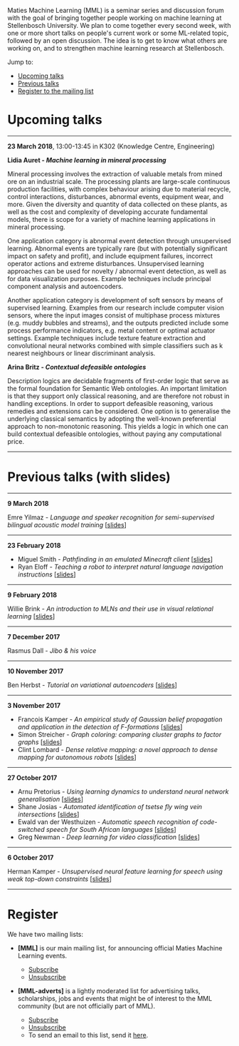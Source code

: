 Maties Machine Learning (MML) is a seminar series and discussion forum with the goal of bringing together people working on machine learning at Stellenbosch University. We plan to come together every second week, with one or more short talks on people's current work or some ML-related topic, followed by an open discussion. The idea is to get to know what others are working on, and to strengthen machine learning research at Stellenbosch.

Jump to:

- [Upcoming talks](#upcoming-talks)
- [Previous talks](#previous-talks-with-slides)
- [Register to the mailing list](#register)


# Upcoming talks

* * *

**23 March 2018**, 13:00-13:45 in K302 (Knowledge Centre, Engineering)

**Lidia Auret - _Machine learning in mineral processing_**

Mineral processing involves the extraction of valuable metals from mined ore on an industrial scale. The processing plants are large-scale continuous production facilities, with complex behaviour arising due to material recycle, control interactions, disturbances, abnormal events, equipment wear, and more. Given the diversity and quantity of data collected on these plants, as well as the cost and complexity of developing accurate fundamental models, there is scope for a variety of machine learning applications in mineral processing.

One application category is abnormal event detection through unsupervised learning. Abnormal events are typically rare (but with potentially significant impact on safety and profit), and include equipment failures, incorrect operator actions and extreme disturbances. Unsupervised learning approaches can be used for novelty / abnormal event detection, as well as for data visualization purposes. Example techniques include principal component analysis and autoencoders.

Another application category is development of soft sensors by means of supervised learning. Examples from our research include computer vision sensors, where the input images consist of multiphase process mixtures (e.g. muddy bubbles and streams), and the outputs predicted include some process performance indicators, e.g. metal content or optimal actuator settings. Example techniques include texture feature extraction and convolutional neural networks combined with simple classifiers such as k nearest neighbours or linear discriminant analysis. 

**Arina Britz - _Contextual defeasible ontologies_**

Description logics are decidable fragments of first-order logic that serve as the formal foundation for Semantic Web ontologies. An important limitation is that they support only classical reasoning, and are therefore not robust in handling exceptions. In order to support defeasible reasoning, various remedies and extensions can be considered. One option is to generalise the underlying classical semantics by adopting the well-known preferential approach to non-monotonic reasoning. This yields a logic in which one can build contextual defeasible ontologies, without paying any computational price.

* * *

# Previous talks (with slides)

* * *

**9 March 2018**

Emre Yilmaz - _Language and speaker recognition for semi-supervised bilingual acoustic model training_ [[slides](slides/2018-03-09_yilmaz.pptx)]

* * *

**23 February 2018**

- Miguel Smith - _Pathfinding in an emulated Minecraft client_ [[slides](slides/2018-02-23_smith.pdf)]
- Ryan Eloff - _Teaching a robot  to interpret natural language navigation instructions_ [[slides](slides/2018-02-23_eloff.pdf)]

* * *

**9 February 2018**

Willie Brink - _An introduction to MLNs and their use in visual relational learning_ [[slides](slides/2018-02-09_brink.pdf)]

* * *

**7 December 2017**

Rasmus Dall - _Jibo & his voice_

* * *

**10 November 2017**

Ben Herbst - _Tutorial on variational autoencoders_ [[slides](slides/2017-11-10_herbst.pdf)]

* * *

**3 November 2017**

- Francois Kamper - _An empirical study of Gaussian belief propagation and application in the detection of F-formations_ [[slides](slides/2017-11-03_kamper.pdf)]
- Simon Streicher - _Graph coloring: comparing cluster graphs to factor graphs_ [[slides](slides/2017-11-03_streicher.pdf)]
- Clint Lombard - _Dense relative mapping: a novel approach to dense mapping for autonomous robots_ [[slides](slides/2017-11-03_lombard.pdf)]

* * *

**27 October 2017**

- Arnu Pretorius - _Using learning dynamics to understand neural network generalisation_ [[slides](slides/2017-10-27_pretorius.pdf)]
- Shane Josias - _Automated identification of tsetse fly wing vein intersections_ [[slides](slides/2017-10-27_josias.pdf)]
- Ewald van der Westhuizen - _Automatic speech recognition of code-switched speech for South African languages_ [[slides](slides/2017-10-27_vanderwesthuizen.pptx)]
- Greg Newman - _Deep learning for video classification_ [[slides](slides/2017-10-27_newman.pdf)]

* * *

**6 October 2017**

Herman Kamper - _Unsupervised neural feature learning for speech using weak top-down constraints_ [[slides](slides/2017-10-06_kamper.pdf)]

* * *

# Register

We have two mailing lists:

- **[MML]** is our main mailing list, for announcing official Maties Machine Learning events.

    - [Subscribe](https://sympa.sun.ac.za/sympa/subscribe/mml)
    - [Unsubscribe](https://sympa.sun.ac.za/sympa/signoff/mml)

- **[MML-adverts]** is a lightly moderated list for advertising talks, scholarships, jobs and events that might be of interest to the MML community (but are not officially part of MML).

    - [Subscribe](https://sympa.sun.ac.za/sympa/subscribe/mml-adverts)
    - [Unsubscribe](https://sympa.sun.ac.za/sympa/signoff/mml-adverts)
    - To send an email to this list, send it <a href="mailto:mml-adverts [at] sympa [dot] sun [dot] ac [dot] za">here</a>.


